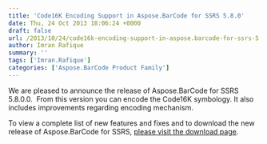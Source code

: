 ```yaml
---
title: 'Code16K Encoding Support in Aspose.BarCode for SSRS 5.8.0'
date: Thu, 24 Oct 2013 18:06:24 +0000
draft: false
url: /2013/10/24/code16k-encoding-support-in-aspose.barcode-for-ssrs-5.8.0/
author: Imran Rafique
summary: ''
tags: ['Imran.Rafique']
categories: ['Aspose.BarCode Product Family']
---
```


[](https://blog.aspose.com/wp-content/uploads/sites/2/2012/04/aspose.barcode-logo2.jpg)We are pleased to announce the release of Aspose.BarCode for SSRS 5.8.0.0.  From this version you can encode the Code16K symbology. It also includes improvements regarding encoding mechanism.

To view a complete list of new features and fixes and to download the new release of Aspose.BarCode for SSRS, [please visit the download page][1].




[1]: http://www.aspose.com/community/files/52/ssrs-rendering-extensions/aspose.barcode-for-reporting-services/default.aspx




